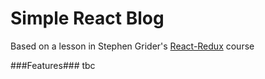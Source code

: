 # Simple React Blog

Based on a lesson in Stephen Grider's [React-Redux](https://www.udemy.com/react-redux/) course

###Features###
tbc
